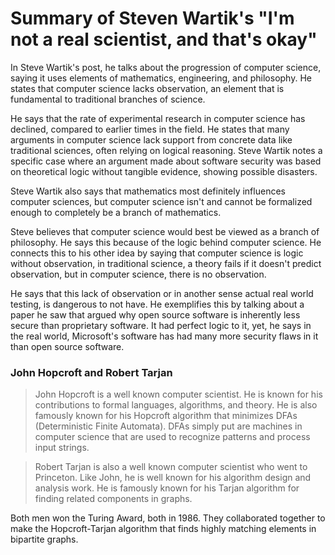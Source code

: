 # Summary of Steven Wartik's "I'm not a real scientist, and that's okay"

In Steve Wartik's post, he talks about the progression of computer science, saying it uses elements of mathematics, engineering, and philosophy. He states that computer science lacks observation, an element that is fundamental to traditional branches of science. 

He says that the rate of experimental research in computer science has declined, compared to earlier times in the field. He states that many arguments in computer science lack support from concrete data like traditional sciences, often relying on logical reasoning. Steve Wartik notes a specific case where an argument made about software security was based on theoretical logic without tangible evidence, showing possible disasters. 

Steve Wartik also says that mathematics most definitely influences computer sciences, but computer science isn't and cannot be formalized enough to completely be a branch of mathematics.

Steve believes that computer science would best be viewed as a branch of philosophy. He says this because of the logic behind computer science. He connects this to his other idea by saying that computer science is logic without observation, in traditional science, a theory fails if it doesn't predict observation, but in computer science, there is no observation. 

He says that this lack of observation or in another sense actual real world testing, is dangerous to not have. He exemplifies this by talking about a paper he saw that argued why open source software is inherently less secure than proprietary software. It had perfect logic to it, yet, he says in the real world, Microsoft's software has had many more security flaws in it than open source software.


### John Hopcroft and Robert Tarjan

> John Hopcroft is a well known computer scientist. He is known for his contributions to formal languages, algorithms, and theory. He is also famously known for his Hopcroft algorithm that minimizes DFAs (Deterministic Finite Automata). DFAs simply put are machines in computer science that are used to recognize patterns and process input strings.

> Robert Tarjan is also a well known computer scientist who went to Princeton. Like John, he is well known for his algorithm design and analysis work. He is famously known for his Tarjan algorithm for finding related components in graphs. 

Both men won the Turing Award, both in 1986. They collaborated together to make the Hopcroft-Tarjan algorithm that finds highly matching elements in bipartite graphs.
 
